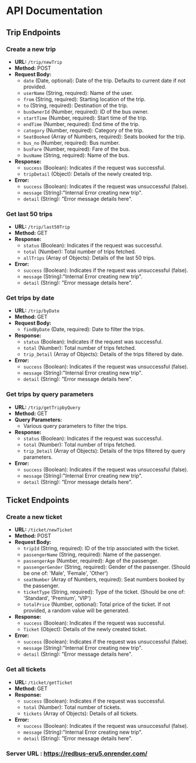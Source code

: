 # API Documentation

## Trip Endpoints

### Create a new trip

- **URL:** `/trip/newTrip`
- **Method:** POST
- **Request Body:**
  - `date` (Date, optional): Date of the trip. Defaults to current date if not provided.
  - `userName` (String, required): Name of the user.
  - `from` (String, required): Starting location of the trip.
  - `to` (String, required): Destination of the trip.
  - `busOwnerId` (Number, required): ID of the bus owner.
  - `startTime` (Number, required): Start time of the trip.
  - `endTime` (Number, required): End time of the trip.
  - `category` (Number, required): Category of the trip.
  - `SeatBooked` (Array of Numbers, required): Seats booked for the trip.
  - `bus_no` (Number, required): Bus number.
  - `busFare` (Number, required): Fare of the bus.
  - `busName` (String, required): Name of the bus.
- **Response:**
  - `success` (Boolean): Indicates if the request was successful.
  - `tripDetail` (Object): Details of the newly created trip.
- **Error:**
  - `success` (Boolean): Indicates if the request was unsuccessful (false).
  - `message` (String):"Internal Error creating new trip".
  - `detail` (String): "Error message details here".

### Get last 50 trips

- **URL:** `/trip/last50Trip`
- **Method:** GET
- **Response:**
  - `status` (Boolean): Indicates if the request was successful.
  - `total` (Number): Total number of trips fetched.
  - `allTrips` (Array of Objects): Details of the last 50 trips.
- **Error:**
  - `success` (Boolean): Indicates if the request was unsuccessful (false).
  - `message` (String):"Internal Error creating new trip".
  - `detail` (String): "Error message details here".

### Get trips by date

- **URL:** `/trip/byDate`
- **Method:** GET
- **Request Body:**
  - `findByDate` (Date, required): Date to filter the trips.
- **Response:**
  - `status` (Boolean): Indicates if the request was successful.
  - `total` (Number): Total number of trips fetched.
  - `trip_Detail` (Array of Objects): Details of the trips filtered by date.
- **Error:**
  - `success` (Boolean): Indicates if the request was unsuccessful (false).
  - `message` (String):"Internal Error creating new trip".
  - `detail` (String): "Error message details here".
### Get trips by query parameters

- **URL:** `/trip/getTripbyQuery`
- **Method:** GET
- **Query Parameters:**
  - Various query parameters to filter the trips.
- **Response:**
  - `status` (Boolean): Indicates if the request was successful.
  - `total` (Number): Total number of trips fetched.
  - `trip_Detail` (Array of Objects): Details of the trips filtered by query parameters.
- **Error:**
  - `success` (Boolean): Indicates if the request was unsuccessful (false).
  - `message` (String):"Internal Error creating new trip".
  - `detail` (String): "Error message details here".
## Ticket Endpoints

### Create a new ticket

- **URL:** `/ticket/newTicket`
- **Method:** POST
- **Request Body:**
  - `tripId` (String, required): ID of the trip associated with the ticket.
  - `passengerName` (String, required): Name of the passenger.
  - `passengerAge` (Number, required): Age of the passenger.
  - `passengerGender` (String, required): Gender of the passenger. (Should be one of: 'Male', 'Female', 'Other')
  - `seatNumber` (Array of Numbers, required): Seat numbers booked by the passenger.
  - `ticketType` (String, required): Type of the ticket. (Should be one of: 'Standard', 'Premium', 'VIP')
  - `totalPrice` (Number, optional): Total price of the ticket. If not provided, a random value will be generated.
- **Response:**
  - `success` (Boolean): Indicates if the request was successful.
  - `Ticket` (Object): Details of the newly created ticket.
- **Error:**
  - `success` (Boolean): Indicates if the request was unsuccessful (false).
  - `message` (String):"Internal Error creating new trip".
  - `detail` (String): "Error message details here".
### Get all tickets

- **URL:** `/ticket/getTicket`
- **Method:** GET
- **Response:**
  - `success` (Boolean): Indicates if the request was successful.
  - `total` (Number): Total number of tickets.
  - `tickets` (Array of Objects): Details of all tickets.
- **Error:**
  - `success` (Boolean): Indicates if the request was unsuccessful (false).
  - `message` (String):"Internal Error creating new trip".
  - `detail` (String): "Error message details here".


### Server URL : https://redbus-eru5.onrender.com/